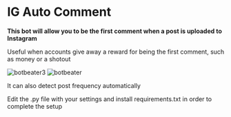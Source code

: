 # IG Auto Comment

**This bot will allow you to be the first comment when a post is uploaded to Instagram**

Useful when accounts give away a reward for being the first comment, such as money or a shotout

![botbeater3](https://user-images.githubusercontent.com/92279236/138858272-01c252f9-ee6f-410c-9b0f-66889f848b9c.png)
![botbeater](https://user-images.githubusercontent.com/92279236/138855947-56a7c737-04c6-4cc1-963d-f1bca0ac7f56.png)

It can also detect post frequency automatically

Edit the .py file with your settings and install requirements.txt in order to complete the setup

